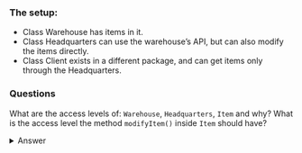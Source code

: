 ### The setup:
- Class Warehouse has items in it.
- Class Headquarters can use the warehouse’s API, but can also modify the items directly.
- Class Client exists in a different package, and can get items only through the Headquarters.

### Questions
What are the access levels of: `Warehouse`, `Headquarters`, `Item` and why?
What is the access level the method `modifyItem()` inside `Item` should have?

<details>
<summary>Answer</summary>
Warehouse is package private because no one needs to use it from out side the package.
Headquarters is public because it is being used by Client.
Item is public because it is also being used by Client

modifyItems() should be package private because all classes in the package should be able to call it.
</details>